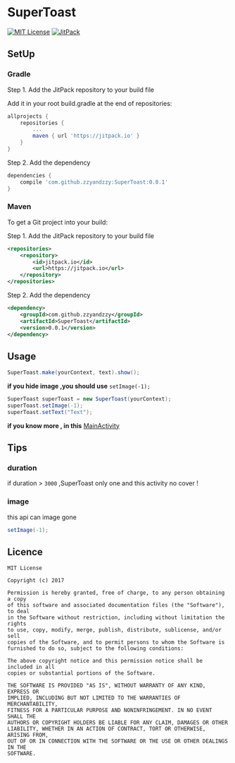 # SuperToast

[![MIT License][101]][102]
[![JitPack][103]][104]

## SetUp

### Gradle

Step 1. Add the JitPack repository to your build file

Add it in your root build.gradle at the end of repositories:

```gradle
allprojects {
	repositories {
		...
		maven { url 'https://jitpack.io' }
	}
}
```

Step 2. Add the dependency

```gradle
dependencies {
	compile 'com.github.zzyandzzy:SuperToast:0.0.1'
}
```

### Maven

To get a Git project into your build:

Step 1. Add the JitPack repository to your build file

```xml
<repositories>
	<repository>
	    <id>jitpack.io</id>
	    <url>https://jitpack.io</url>
	</repository>
</repositories>
```

Step 2. Add the dependency

```xml
<dependency>
    <groupId>com.github.zzyandzzy</groupId>
    <artifactId>SuperToast</artifactId>
    <version>0.0.1</version>
</dependency>
```

## Usage

```java
SuperToast.make(yourContext, text).show();
```

**if you hide image ,you should use** `setImage(-1);`

```java
SuperToast superToast = new SuperToast(yourContext);
superToast.setImage(-1);
superToast.setText("Text");
```

**if you know more , in this** [MainActivity]([400])

## Tips

### duration

if duration > `3000` ,SuperToast only one and this activity no cover !

### image

this api can image gone

```java
setImage(-1);
```
## Licence
```licence
MIT License

Copyright (c) 2017 

Permission is hereby granted, free of charge, to any person obtaining a copy
of this software and associated documentation files (the "Software"), to deal
in the Software without restriction, including without limitation the rights
to use, copy, modify, merge, publish, distribute, sublicense, and/or sell
copies of the Software, and to permit persons to whom the Software is
furnished to do so, subject to the following conditions:

The above copyright notice and this permission notice shall be included in all
copies or substantial portions of the Software.

THE SOFTWARE IS PROVIDED "AS IS", WITHOUT WARRANTY OF ANY KIND, EXPRESS OR
IMPLIED, INCLUDING BUT NOT LIMITED TO THE WARRANTIES OF MERCHANTABILITY,
FITNESS FOR A PARTICULAR PURPOSE AND NONINFRINGEMENT. IN NO EVENT SHALL THE
AUTHORS OR COPYRIGHT HOLDERS BE LIABLE FOR ANY CLAIM, DAMAGES OR OTHER
LIABILITY, WHETHER IN AN ACTION OF CONTRACT, TORT OR OTHERWISE, ARISING FROM,
OUT OF OR IN CONNECTION WITH THE SOFTWARE OR THE USE OR OTHER DEALINGS IN THE
SOFTWARE.
```

[101]: https://img.shields.io/github/license/HeinrichReimer/material-intro.svg
[102]: https://mit-license.org/
[103]: https://img.shields.io/jitpack/v/jitpack/maven-simple.svg
[104]: https://jitpack.io/#zzyandzzy/SuperToast/0.0.1
[400]: https://github.com/zzyandzzy/SuperToast/blob/master/app/src/main/java/xyz/zzyandzzy/utility/supertoastdemo/MainActivity.java
